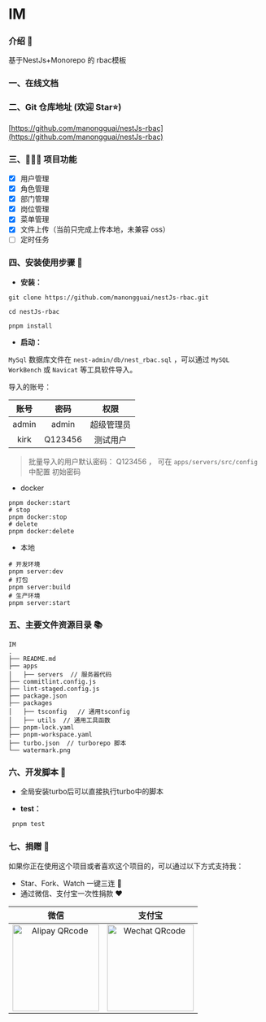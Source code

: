 # IM

### 介绍 📖

基于NestJs+Monorepo 的 rbac模板

### 一、在线文档


### 二、Git 仓库地址 (欢迎 Star⭐)

[https://github.com/manongguai/nestJs-rbac](https://github.com/manongguai/nestJs-rbac)

### 三、🔨🔨🔨 项目功能

* [X] 用户管理
* [X] 角色管理
* [X] 部门管理
* [X] 岗位管理
* [X] 菜单管理
* [X] 文件上传（当前只完成上传本地，未兼容 oss）
* [ ] 定时任务

### 四、安装使用步骤 📑

- **安装：**

```shell
git clone https://github.com/manongguai/nestJs-rbac.git

cd nestJs-rbac

pnpm install
```

- **启动：**

```MySql``` 数据库文件在 ```nest-admin/db/nest_rbac.sql``` ，可以通过 ```MySQL WorkBench``` 或 ```Navicat``` 等工具软件导入。

导入的账号：

|   账号  |  密码   |    权限    |
| :-----: | :-----: | :--------: |
|  admin  |  admin  | 超级管理员 |
|  kirk   | Q123456 | 测试用户   |

> 批量导入的用户默认密码： Q123456 ， 可在 ```apps/servers/src/config``` 中配置 初始密码

* docker
  
```shell
pnpm docker:start
# stop
pnpm docker:stop
# delete
pnpm docker:delete

```

* 本地
  
```shell
# 开发环境
pnpm server:dev
# 打包
pnpm server:build
# 生产环境
pnpm server:start

```

### 五、主要文件资源目录 📚

```text
IM
.
├── README.md
├── apps
│   ├── servers  // 服务器代码
├── commitlint.config.js
├── lint-staged.config.js
├── package.json
├── packages
│   ├── tsconfig   // 通用tsconfig
│   ├── utils  // 通用工具函数
├── pnpm-lock.yaml
├── pnpm-workspace.yaml
├── turbo.json  // turborepo 脚本
└── watermark.png
```

### 六、开发脚本 🧩

- 全局安装turbo后可以直接执行turbo中的脚本

- **test：**

```javascript
 pnpm test
```

### 七、捐赠 🍵

如果你正在使用这个项目或者喜欢这个项目的，可以通过以下方式支持我：

- Star、Fork、Watch 一键三连 🚀
- 通过微信、支付宝一次性捐款 ❤

|                                        微信                                        |                                        支付宝                                        |
| :--------------------------------------------------------------------------------: | :----------------------------------------------------------------------------------: |
| <img src="http://admin.kirk.wang/images/weixin.png" alt="Alipay QRcode" width=170> | <img src="http://admin.kirk.wang/images/zhifubao.png" alt="Wechat QRcode" width=170> |
